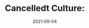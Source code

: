 ---
classes: wide
title: "Cancelledt Culture:"
date: 2021-09-04
last_modified_at: 2021-09-04
permalink: /projects/ph-grab-ml
tags: [PH Customs, exploratory data analysis, python]
excerpt: "Exploratory data analysis of Philippine Customs Data"
category: "projects"
mathjax: "true"
show_date: "true"
---